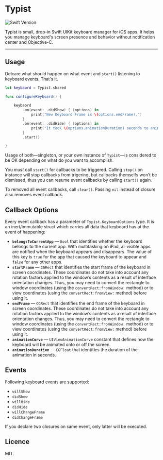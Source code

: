# Typist

![Swift Version](https://img.shields.io/badge/swift-3.0-orange.svg?style=flat)

Typist is small, drop-in Swift UIKit keyboard manager for iOS apps. It helps you manage keyboard's screen presence and behavior without notification center and Objective-C.

---

## Usage

Delcare what should happen on what event and `start()` listening to keyboard events. That's it.

```swift
let keybaord = Typist.shared

func configureKeyboard() {
	
    keybaord
        .on(event: .didShow) { (options) in
            print("New Keyboard Frame is \(options.endFrame).")
        }
        .on(event: .didHide) { (options) in
            print("It took \(options.animationDuration) seconds to animate keyboard out.")
        }
        .start()

}
```

Usage of both—singleton, or your own instance of `Typist`—is considered to be OK depending on what do you want to accomplish.

You _must_ call `start()` for callbacks to be triggered. Calling `stop()` on instance will stop callbacks from trigering, but callbacks themselfs won't be dismissed, thus you can resume event callbacks by calling `start()` again.

To removed all event callbacks, call `clear()`. Passing `nil` instead of closure also removes event callback.

## Callback Options

Every event callback has a parameter of `Typist.KeyboardOptions` type. It is an inert/immutable struct which carries all data that keyboard has at the event of happening:

* **`belongsToCurrentApp`** — `Bool` that identifies whether the keyboard belongs to the current app. With multitasking on iPad, all visible apps are notified when the keyboard appears and disappears. The value of this key is `true` for the app that caused the keyboard to appear and `false` for any other apps.
* **`startFrame`** — `CGRect` that identifies the start frame of the keyboard in screen coordinates. These coordinates do not take into account any rotation factors applied to the window’s contents as a result of interface orientation changes. Thus, you may need to convert the rectangle to window coordinates (using the `convertRect:fromWindow:` method) or to view coordinates (using the `convertRect:fromView:` method) before using it.
* **`endFrame`** — `CGRect` that identifies the end frame of the keyboard in screen coordinates. These coordinates do not take into account any rotation factors applied to the window’s contents as a result of interface orientation changes. Thus, you may need to convert the rectangle to window coordinates (using the `convertRect:fromWindow:` method) or to view coordinates (using the `convertRect:fromView:` method) before using it.
* **`animationCurve`** — `UIViewAnimationCurve` constant that defines how the keyboard will be animated onto or off the screen.
* **`animationDuration`** — `CGFloat` that identifies the duration of the animation in seconds.


## Events ##

Following keyboard events are supported:

* `willShow`
* `didShow`
* `willHide`
* `didHide`
* `willChangeFrame`
* `didChangeFrame`

If you declare two closures on same event, only latter will be executed. 

## Licence

MIT.
